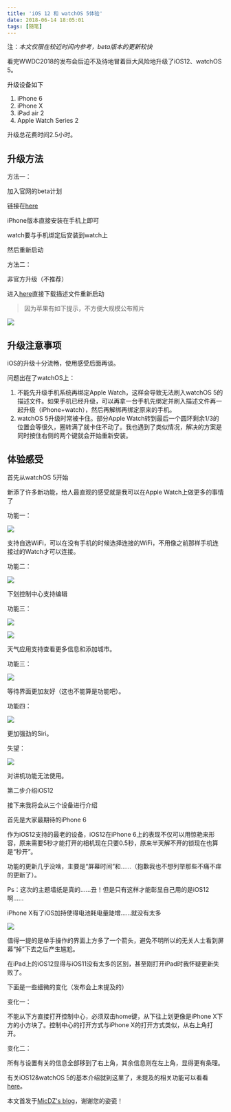 ```yaml
---
title: 'iOS 12 和 watchOS 5体验'
date: 2018-06-14 18:05:01
tags: [随笔]
---
```


注：*本文仅限在较近时间内参考，beta版本的更新较快*

看完WWDC2018的发布会后迫不及待地冒着巨大风险地升级了iOS12、watchOS 5。

升级设备如下

1. iPhone 6
2. iPhone X
3. iPad air 2
4. Apple Watch Series 2

升级总花费时间2.5小时。

## 升级方法

方法一：

加入官网的beta计划

链接在[here](https://link.zhihu.com/?target=https%3A//beta.apple.com/sp/zh/betaprogram/)

iPhone版本直接安装在手机上即可

watch要与手机绑定后安装到watch上

然后重新启动

方法二：

非官方升级（不推荐）

进入[here](https://link.zhihu.com/?target=https%3A//ibeta.me/)直接下载描述文件重新启动

> 因为苹果有如下提示，不方便大规模公布照片

![](https://pic1.zhimg.com/80/v2-9e6e99411439521e0b2b14974a83fc6e_hd.jpg)

## 升级注意事项

iOS的升级十分流畅，使用感受后面再谈。

问题出在了watchOS上：

1. 不能先升级手机系统再绑定Apple Watch，这样会导致无法刷入watchOS 5的描述文件。如果手机已经升级，可以再拿一台手机先绑定并刷入描述文件再一起升级（iPhone+watch），然后再解绑再绑定原来的手机。
2. watchOS 5升级时常被卡住。部分Apple Watch转到最后一个圆环剩余1/3的位置会等很久，圈转满了就卡住不动了。我也遇到了类似情况，解决的方案是同时按住右侧的两个键就会开始重新安装。

## 体验感受

首先从watchOS 5开始

新添了许多新功能，给人最直观的感受就是我可以在Apple Watch上做更多的事情了

功能一：

![](https://pic1.zhimg.com/80/v2-9f53d74fb6943f8204d863512abf8f84_hd.jpg)

支持自选WiFi，可以在没有手机的时候选择连接的WiFi，不用像之前那样手机连接过的Watch才可以连接。

功能二：

![](https://pic4.zhimg.com/80/v2-6561ea0cf0b421e5bfd9f2df291934ea_hd.jpg)

下划控制中心支持编辑

功能三：

![](https://pic4.zhimg.com/80/v2-97ddbb1435d92d394f6f7f94152729bd_hd.jpg)

![](https://pic2.zhimg.com/80/v2-caa978c7b24c13cdfd115b05d5acd603_hd.jpg)

天气应用支持查看更多信息和添加城市。

功能三：

![](https://pic2.zhimg.com/80/v2-bfd0043464eb75da3c0d661368c9854e_hd.jpg)

等待界面更加友好（这也不能算是功能吧）。

功能四：

![](https://pic4.zhimg.com/80/v2-8299a1d3a82b30f463cd3bfac0ee030b_hd.jpg)

更加强劲的Siri。

失望：

![](https://pic3.zhimg.com/80/v2-95982024e3f7294593115708dfabec8b_hd.jpg)

对讲机功能无法使用。

第二步介绍iOS12

接下来我将会从三个设备进行介绍

首先是大家最期待的iPhone 6

作为iOS12支持的最老的设备，iOS12在iPhone 6上的表现不仅可以用惊艳来形容，原来需要5秒才能打开的相机现在只要0.5秒，原来半天解不开的锁现在也算是“秒开”。

功能的更新几乎没啥，主要是“屏幕时间”和……（抱歉我也不想列举那些不痛不痒的更新了）。

Ps：这次的主题墙纸是真的……丑！但是只有这样才能彰显自己用的是iOS12啊……

iPhone X有了iOS加持使得电池耗电量陡增……就没有太多

![](https://pic2.zhimg.com/80/v2-6f68a769e823e363b03eda30457042af_hd.jpg)

值得一提的是单手操作的界面上方多了一个箭头，避免不明所以的无关人士看到屏幕“掉”下去之后产生尴尬。

在iPad上的iOS12显得与iOS11没有太多的区别，甚至刚打开iPad时我怀疑更新失败了。

下面是一些细微的变化（发布会上未提及的）

变化一：

不能从下方直接打开控制中心，必须双击home键，从下往上划更像是iPhone X下方的小方块了。控制中心的打开方式与iPhone X的打开方式类似，从右上角打开。

变化二：

所有与设置有关的信息全部移到了右上角，其余信息则在左上角，显得更有条理。

有关iOS12&watchOS 5的基本介绍就到这里了，未提及的相关功能可以看看[here](https://link.zhihu.com/?target=https%3A//www.apple.com/apple-events/june-2018/)。

本文首发于[MicDZ's blog](https://link.zhihu.com/?target=https%3A//www.micdz.cn/)，谢谢您的姿瓷！